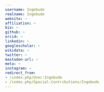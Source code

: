 ```yaml
---
username: Ingebude
realname: Ingebude
website: ~
affiliation: ~
bio: ~
github: ~
orcid: ~
linkedin: ~
googlescholar: ~
wikidata: ~
twitter: ~
mastodon-url: ~
meta: ~
instagram: ~
redirect_from:
- /index.php/User:Ingebude
- /index.php/Special:Contributions/Ingebude
---
```

